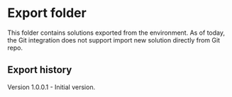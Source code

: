 # Export folder

This folder contains solutions exported from the environment. As of today, the Git integration does not support import new solution directly from Git repo.

## Export history

Version 1.0.0.1 - Initial version.